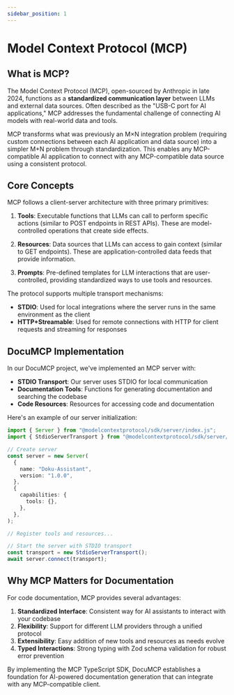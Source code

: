 ```yaml
---
sidebar_position: 1
---
```


# Model Context Protocol (MCP)

## What is MCP?

The Model Context Protocol (MCP), open-sourced by Anthropic in late 2024, functions as a **standardized communication layer** between LLMs and external data sources. Often described as the "USB-C port for AI applications," MCP addresses the fundamental challenge of connecting AI models with real-world data and tools.

MCP transforms what was previously an M×N integration problem (requiring custom connections between each AI application and data source) into a simpler M+N problem through standardization. This enables any MCP-compatible AI application to connect with any MCP-compatible data source using a consistent protocol.

## Core Concepts

MCP follows a client-server architecture with three primary primitives:

1. **Tools**: Executable functions that LLMs can call to perform specific actions (similar to POST endpoints in REST APIs). These are model-controlled operations that create side effects.

2. **Resources**: Data sources that LLMs can access to gain context (similar to GET endpoints). These are application-controlled data feeds that provide information.

3. **Prompts**: Pre-defined templates for LLM interactions that are user-controlled, providing standardized ways to use tools and resources.

The protocol supports multiple transport mechanisms:

- **STDIO**: Used for local integrations where the server runs in the same environment as the client
- **HTTP+Streamable**: Used for remote connections with HTTP for client requests and streaming for responses

## DocuMCP Implementation

In our DocuMCP project, we've implemented an MCP server with:

- **STDIO Transport**: Our server uses STDIO for local communication
- **Documentation Tools**: Functions for generating documentation and searching the codebase
- **Code Resources**: Resources for accessing code and documentation

Here's an example of our server initialization:

```typescript
import { Server } from "@modelcontextprotocol/sdk/server/index.js";
import { StdioServerTransport } from "@modelcontextprotocol/sdk/server/stdio.js";

// Create server
const server = new Server(
  {
    name: "Doku-Assistant",
    version: "1.0.0",
  },
  {
    capabilities: {
      tools: {},
    },
  },
);

// Register tools and resources...

// Start the server with STDIO transport
const transport = new StdioServerTransport();
await server.connect(transport);
```

## Why MCP Matters for Documentation

For code documentation, MCP provides several advantages:

1. **Standardized Interface**: Consistent way for AI assistants to interact with your codebase
2. **Flexibility**: Support for different LLM providers through a unified protocol
3. **Extensibility**: Easy addition of new tools and resources as needs evolve
4. **Typed Interactions**: Strong typing with Zod schema validation for robust error prevention

By implementing the MCP TypeScript SDK, DocuMCP establishes a foundation for AI-powered documentation generation that can integrate with any MCP-compatible client.
